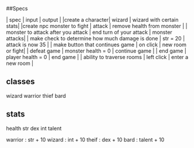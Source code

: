 ##Specs

| spec |  input |  output |
|create a character| wizard | wizard with certain stats|
|create npc monster to fight | attack | remove health from monster |
| monster to attack after you attack | end turn of your attack | monster attacks|
| make check to determine how much damage is done | str = 20 | attack is now 35 |
| make button that continues game | on click | new room or fight|
| defeat game | monster health = 0 | continue game |
| end game | player health = 0 | end game |
| ability to traverse rooms | left click | enter a new room |

## classes
wizard
warrior
thief
bard

## stats
health
str
dex
int
talent


warrior : str + 10
wizard : int + 10
theif : dex + 10
bard : talent + 10
